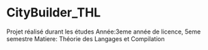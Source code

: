 # CityBuilder_THL
Projet réalisé durant les études
Année:3eme année de licence, 5eme semestre
Matiere: Théorie des Langages et Compilation

